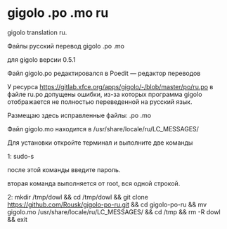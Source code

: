 # gigolo .po .mo ru
gigolo translation ru.

Файлы русский перевод gigolo .po .mo

для gigolo версии 0.5.1

Файл gigolo.po редактировался в Poedit — редактор переводов

У ресурса https://gitlab.xfce.org/apps/gigolo/-/blob/master/po/ru.po
в файле ru.po допущены ошибки, из-за которых программа gigolo
отображается не полностью переведенной на русский язык.

Размещаю здесь исправленные файлы: .po .mo

Файл gigolo.mo находится в /usr/share/locale/ru/LC_MESSAGES/

Для установки откройте терминал и выполните две команды


1: sudo-s

после этой команды введите пароль. 

вторая команда выполняется от root, вся одной строкой. 

2: mkdir /tmp/dowl && cd /tmp/dowl && git clone https://github.com/Rousk/gigolo-po-ru.git && cd gigolo-po-ru && mv gigolo.mo  /usr/share/locale/ru/LC_MESSAGES/ && cd /tmp && rm -R dowl && exit
